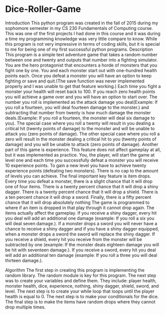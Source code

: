 # Dice-Roller-Game
Introduction
This python program was created in the fall of 2015 during my sophomore semester in my CS 230 Fundamentals of Computing course. This was one of the first projects I had done in this course and it was during a time my programming knowledge was very little compare to know. While this program is not very impressive in terms of coding skills, but it is special to me for being one of my first successful python programs. 
Description 
This program is a simple text adventure game that takes a random number between one and twenty and outputs that number into a fighting simulator. 
You are the hero protagonist that encounters a horde of monsters that you fight one by one. You and each monster start out with one-hundred health points each.
 Once you defeat a monster you will have an option to keep fighting or save and quit.(The save function was never implemented properly and I was unable to get that feature working.)
Each time you fight a monster your health will reset back to 100. 
If you reach zero health points you will achieve a game over and you will have an option to start over. 
The number you roll is implemented as the attack damage you deal(Example: If you roll a fourteen, you will deal fourteen damage to the monster.) and subtracting that number from twenty is how much damage the monster deals.(Example: If you roll a fourteen, the monster will deal six damage to you). 
The special case where you roll a twenty will result in you dealing a critical hit (twenty points of damage) to the monster and will be unable to attack you (zero points of damage). 
The other special case where you roll a zero will result in the monster dealing a critical hit to you (twenty points of damage) and you will be unable to attack (zero points of damage).
 Another part of this game is experience. This feature does not affect gameplay at all, but it was implemented as practice.
 You, the player, will start the game at level one and each time you successfully defeat a monster you will receive 10 experience points. 
To gain a new level you have to achieve twenty experience points (defeating two monsters). There is no cap to the amount of levels you can achieve. 
The final important key feature is item drops.
 Every time you defeat a monster, there is a slight chance that it will drop one of four items.
 There is a twenty percent chance that it will drop a shiny dagger. There is a twenty percent chance that it will drop a shield. There is a ten percent chance it will drop a sword. Finally, there is a fifty percent chance that it will drop absolutely nothing
 The game is programmed to where if an item is dropped in that play through it cannot drop again. The items actually affect the gameplay. 
If you receive a shiny dagger, every hit you deal will add an additional one damage (example: If you roll a six you will deal seven damage.). 
If a monster drops a sword you will never have a chance to receive a shiny dagger and if you have a shiny dagger equipped, when a monster drops a sword the sword will replace the shiny dagger. 
If you receive a shield, every hit you receive from the monster will be subtracted by one (example: If the monster deals eighteen damage you will be hit with seventeen damage.).
 If you receive a sword, every hit you deal will add an additional ten damage (example: If you roll a three you will deal thirteen damage.). 

Algorithm
The first step in creating this program is implementing the random library. The random module is key for this program.
The next step was to create your variables and define them. They include: player health, monster health, dice, experience, nothing, shiny dagger, shield, sword, and level.
The next step is to create your while loop that loops until the player health is equal to 0.
The next step is to make your conditionals for the dice.
The final step is to make the items have random drops where they cannot drop multiple times.

